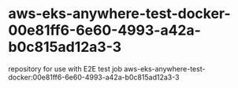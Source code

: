 # aws-eks-anywhere-test-docker-00e81ff6-6e60-4993-a42a-b0c815ad12a3-3
repository for use with E2E test job aws-eks-anywhere-test-docker:00e81ff6-6e60-4993-a42a-b0c815ad12a3-3
